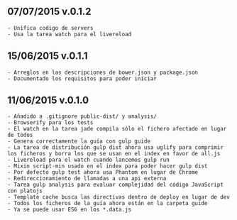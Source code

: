 ## 07/07/2015 v.0.1.2
    - Unifica codigo de servers
    - Usa la tarea watch para el livereload

## 15/06/2015 v.0.1.1
    - Arreglos en las descripciones de bower.json y package.json
    - Documentado los requisitos para poder iniciar

## 11/06/2015 v.0.1.0
    - Añadido a .gitignore public-dist/ y analysis/
    - Browserify para los tests
    - El watch en la tarea jade compila sólo el fichero afectado en lugar de todos
    - Genera correctamente la guía con gulp guide
    - La tarea de distribución gulp dist ahora usa uglify para comprimir los ficheros y borra los que se usan en el index en favor de all.js
    - Livereload para el watch cuando lancemos gulp run
    - Mixin script-min usado en el index para poder hacer gulp dist
    - Por defecto gulp test ahora usa Phantom en lugar de Chrome
    - Redireccionamiento de llamadas a una api externa
    - Tarea gulp analysis para evaluar complejidad del código JavaScript con platojs
    - Template cache busca las directivas dentro de deploy en lugar de dev
    - Todos los ficheros de la guía ahora están en la carpeta guide 
    - Ya se puede usar ES6 en los *.data.js